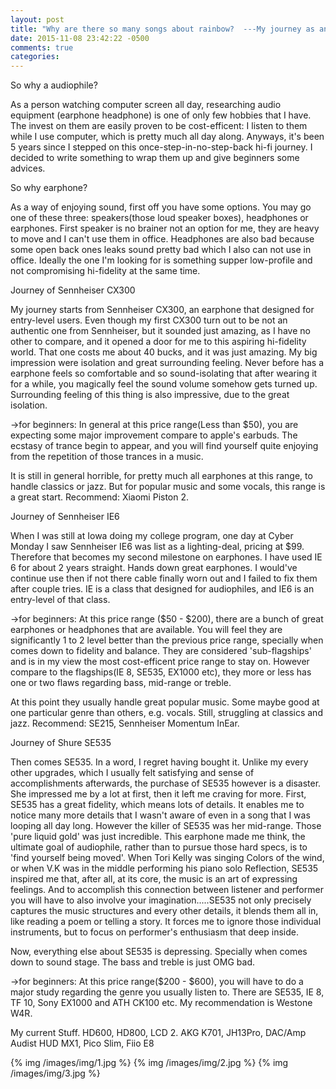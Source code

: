 ```yaml
---
layout: post
title: "Why are there so many songs about rainbow?  ---My journey as an audiophile"
date: 2015-11-08 23:42:22 -0500
comments: true
categories:
---
```


So why a audiophile?

As a person watching computer screen all day, researching audio equipment (earphone headphone) is one of only few hobbies that I have. The invest on them are easily proven to be cost-efficent: I listen to them while I use computer, which is pretty much all day along. Anyways, it's been 5 years since I stepped on this once-step-in-no-step-back hi-fi journey. I decided to write something to wrap them up and give beginners some advices.


So why earphone?

As a way of enjoying sound, first off you have some options. You may go one of these three: speakers(those loud speaker boxes), headphones or earphones. First speaker is no brainer not an option for me, they are heavy to move and I can't use them in office. Headphones are also bad because some open back ones leaks sound pretty bad which I also can not use in office. Ideally the one I'm looking for is something supper low-profile and not compromising hi-fidelity at the same time.


Journey of Sennheiser CX300

My journey starts from Sennheiser CX300, an earphone that designed for entry-level users. Even though my first CX300 turn out to be not an authentic one from Sennheiser, but it sounded just amazing, as I have no other to compare, and it opened a door for me to this aspiring hi-fidelity world. That one costs me about 40 bucks, and it was just amazing. My big impression were isolation and great surrounding feeling. Never before has a earphone feels so comfortable and so sound-isolating that after wearing it for a while, you magically feel the sound volume somehow gets turned up. Surrounding feeling of this thing is also impressive, due to the great isolation.

->for beginners: In general at this price range(Less than $50), you are expecting some major improvement compare to apple's earbuds. The ecstasy of trance begin to appear, and you will find yourself quite enjoying from the repetition of those trances in a music.

It is still in general horrible, for pretty much all earphones at this range, to handle classics or jazz. But for popular music and some vocals, this range is a great start. Recommend: Xiaomi Piston 2.



Journey of Sennheiser IE6

When I was still at Iowa doing my college program, one day at Cyber Monday I saw Sennheiser IE6 was list as a lighting-deal, pricing at $99. Therefore that becomes my second milestone on earphones. I have used IE 6 for about 2 years straight. Hands down great earphones. I would've continue use then if not there cable finally worn out and I failed to fix them after couple tries. IE is a class that designed for audiophiles, and IE6 is an entry-level of that class.

->for beginners: At this price range ($50 - $200), there are a bunch of great earphones or headphones that are available. You will feel they are significantly 1 to 2 level better than the previous price range, specially when comes down to fidelity and balance. They are considered 'sub-flagships' and is in my view the most cost-efficent price range to stay on.  However compare to the flagships(IE 8, SE535, EX1000 etc), they more or less has one or two flaws regarding bass, mid-range or treble.

At this point they usually handle great popular music. Some maybe good at one particular genre than others, e.g. vocals. Still, struggling at classics and jazz. Recommend: SE215, Sennheiser Momentum InEar.




Journey of Shure SE535

Then comes SE535. In a word, I regret having bought it. Unlike my every other upgrades, which I usually felt satisfying and sense of accomplishments afterwards, the purchase of SE535 however is a disaster. She impressed me by a lot at first, then it left me craving for more. First, SE535 has a great fidelity, which means lots of details. It enables me to notice many more details that I wasn't aware of even in a song that I was looping all day long. However the killer of SE535 was her mid-range. Those 'pure liquid gold' was just incredible. This earphone made me think, the ultimate goal of audiophile, rather than to pursue those hard specs, is to 'find yourself being moved'. When Tori Kelly was singing Colors of the wind, or when V.K was in the middle performing his piano solo Reflection, SE535 inspired me that, after all, at its core, the music is an art of expressing feelings. And to accomplish this connection between listener and performer you will have to also involve your imagination.....SE535 not only precisely captures the music structures and every other details, it blends them all in, like reading a poem or telling a story. It forces me to ignore those individual instruments, but to focus on performer's enthusiasm that deep inside.

Now, everything else about SE535 is depressing. Specially when comes down to sound stage. The bass and treble is just OMG bad.

->for beginners: At this price range($200 - $600), you will have to do a major study regarding the genre you usually listen to. There are SE535, IE 8, TF 10, Sony EX1000 and ATH CK100 etc. My recommendation is Westone W4R.




My current Stuff.
HD600, HD800, LCD 2.
AKG K701, JH13Pro, DAC/Amp Audist HUD MX1, Pico Slim, Fiio E8




{% img /images/img/1.jpg %}
{% img /images/img/2.jpg %}
{% img /images/img/3.jpg %}
